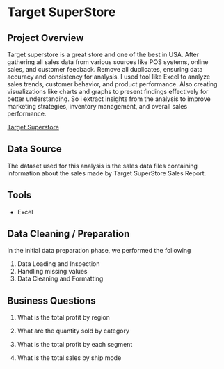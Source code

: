 
# **Target SuperStore**

## Project Overview

Target superstore is a great store and one of the best in USA. After gathering all sales data from various sources like POS systems, online sales, and customer feedback. Remove all duplicates, ensuring data accuracy and consistency for analysis. I used tool like Excel to analyze sales trends, customer behavior, and product performance. Also creating visualizations like charts and graphs to present findings effectively for better understanding. So i extract insights from the analysis to improve marketing strategies, inventory management, and overall sales performance.

[Target Superstore](https://github.com/Oluwafemiokans/Target-SuperStore/assets/159950899/4b6bef81-4174-432b-8a4d-93324b8188e8)

## Data Source

The dataset used for this analysis is the sales data files containing information about the sales made by Target SuperStore Sales Report.

## Tools 

- Excel

## Data Cleaning / Preparation

In the initial data preparation phase, we performed the following

1. Data Loading and Inspection
2. Handling missing values
3. Data Cleaning and Formatting

## Business Questions

1. What is the total profit by region

2. What are the quantity sold by category

3. What is the total profit by each segment

4. What is the total sales by ship mode
